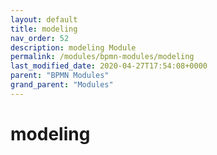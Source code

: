```yaml
---
layout: default
title: modeling 
nav_order: 52
description: modeling Module
permalink: /modules/bpmn-modules/modeling
last_modified_date: 2020-04-27T17:54:08+0000
parent: "BPMN Modules"
grand_parent: "Modules"
---
```


# modeling